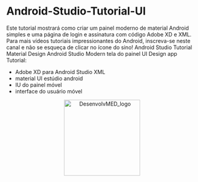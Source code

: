 # Android-Studio-Tutorial-UI
Este tutorial mostrará como criar um painel moderno de material Android simples e uma página de login e assinatura com código Adobe XD e XML.
Para mais vídeos tutoriais impressionantes do Android, inscreva-se neste canal e não se esqueça de clicar no ícone do sino!
Android Studio Tutorial Material Design Android Studio Modern tela do painel UI Design app Tutorial:
- Adobe XD para Android Studio XML
- material UI estúdio android 
- IU do painel móvel 
- interface do usuário móvel

<p align="center">
  <a href="https://media.discordapp.net/attachments/1010252851378913290/1024752819384893460/desenvolvmedlogov2.png?width=364&height=364" target="blank"><img src="https://media.discordapp.net/attachments/1010252851378913290/1024752819384893460/desenvolvmedlogov2.png?width=364&height=364"" width="200" alt="DesenvolvMED_logo" /></a>
</p>
